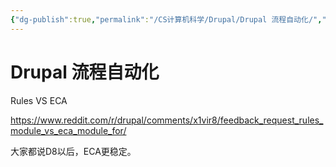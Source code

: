 ```yaml
---
{"dg-publish":true,"permalink":"/CS计算机科学/Drupal/Drupal 流程自动化/","created":"2024-01-21T09:45:21.285+08:00","updated":"2024-03-04T02:09:06.795+08:00"}
---
```


# Drupal 流程自动化

Rules VS ECA

https://www.reddit.com/r/drupal/comments/x1vir8/feedback_request_rules_module_vs_eca_module_for/

大家都说D8以后，ECA更稳定。
